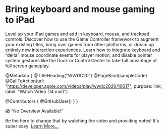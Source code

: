 # Bring keyboard and mouse gaming to iPad

Level up your iPad games and add in keyboard, mouse, and trackpad controls. Discover how to use the Game Controller framework to augment your existing titles, bring over games from other platforms, or dream up entirely new interaction experiences. Learn how to integrate keyboard and “delta” mouse coordinate events for player motion, and disable pointer system gestures like the Dock or Control Center to take full advantage of full screen gameplay.

@Metadata {
   @TitleHeading("WWDC20")
   @PageKind(sampleCode)
   @CallToAction(url: "https://developer.apple.com/videos/play/wwdc2020/10617", purpose: link, label: "Watch Video (14 min)")

   @Contributors {
      @GitHubUser(<replace this with your GitHub handle>)
   }
}

😱 "No Overview Available!"

Be the hero to change that by watching the video and providing notes! It's super easy:
 [Learn More…](https://wwdcnotes.com/documentation/wwdcnotes/contributing)
